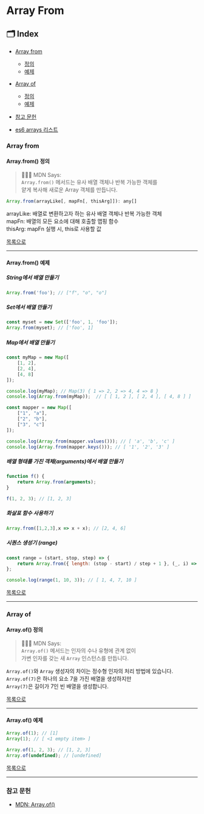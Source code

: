 # Array From

## 🗂 Index

- [Array from](#array-from)

  - [정의](#arrayfrom-정의)
  - [예제](#arrayfrom-예제)

- [Array of](#array-of)

  - [정의](#arrayof-정의)
  - [예제](#arrayof-예제)

- [참고 문헌](#참고-문헌)

- [es6 arrays 리스트](https://github.com/Minsoo-web/es_features/tree/master/es6#arrays)

### Array from

#### Array.from() 정의

> 👨🏼‍⚖️ MDN Says:  
> `Array.from()` 메서드는 유사 배열 객체나 반복 가능한 객체를  
> 얕게 복사해 새로운 Array 객체를 만듭니다.

```JavaScript
Array.from(arrayLike[, mapFn[, thisArg]]): any[]
```

arrayLike: 배열로 변환하고자 하는 유사 배열 객체나 반복 가능한 객체  
mapFn: 배열의 모든 요소에 대해 호출할 맵핑 함수  
thisArg: mapFn 실행 시, this로 사용할 값

[목록으로](#-index)

---

#### Array.from() 예제

##### String에서 배열 만들기

```JavaScript
Array.from('foo'); // ["f", "o", "o"]
```

##### Set에서 배열 만들기

```JavaScript
const myset = new Set(['foo', 1, 'foo']);
Array.from(myset); // ['foo', 1]
```

##### Map에서 배열 만들기

```JavaScript
const myMap = new Map([
    [1, 2],
    [2, 4],
    [4, 8]
]);

console.log(myMap); // Map(3) { 1 => 2, 2 => 4, 4 => 8 }
console.log(Array.from(myMap));  // [ [ 1, 2 ], [ 2, 4 ], [ 4, 8 ] ]

const mapper = new Map([
    ["1", "a"],
    ["2", "b"],
    ["3", "c"]
]);

console.log(Array.from(mapper.values())); // [ 'a', 'b', 'c' ]
console.log(Array.from(mapper.keys())); // [ '1', '2', '3' ]
```

##### 배열 형태를 가진 객체(arguments)에서 배열 만들기

```JavaScript
function f() {
    return Array.from(arguments);
}

f(1, 2, 3); // [1, 2, 3]

```

##### 화살표 함수 사용하기

```JavaScript
Array.from([1,2,3],x => x + x); // [2, 4, 6]
```

##### 시퀀스 생성기 (range)

```JavaScript
const range = (start, stop, step) => {
    return Array.from({ length: (stop - start) / step + 1 }, (_, i) => start + i * step);
};

console.log(range(1, 10, 3)); // [ 1, 4, 7, 10 ]
```

[목록으로](#-index)

---

### Array of

#### Array.of() 정의

> 👨🏼‍⚖️ MDN Says:  
> `Array.of()` 메서드는 인자의 수나 유형에 관계 없이  
> 가변 인자를 갖는 새 `Array` 인스턴스를 만듭니다.

`Array.of()`와 `Array` 생성자의 차이는 정수형 인자의 처리 방법에 있습니다.  
`Array.of(7)`은 하나의 요소 7을 가진 배열을 생성하지만  
`Array(7)`은 길이가 7인 빈 배열을 생성합니다.

[목록으로](#-index)

---

#### Array.of() 예제

```JavaScript
Array.of(1); // [1]
Array(1); // [ <1 empty item> ]

Array.of(1, 2, 3); // [1, 2, 3]
Array.of(undefined); // [undefined]
```

[목록으로](#-index)

---

### 참고 문헌

- [MDN: Array.of()](https://developer.mozilla.org/ko/docs/Web/JavaScript/Reference/Global_Objects/Array/of)
